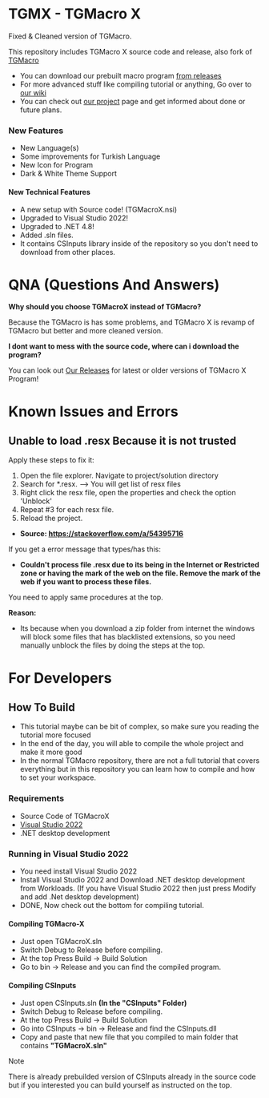 # TGMX - TGMacro X
Fixed & Cleaned version of TGMacro.

This repository includes TGMacro X source code and release, also fork of [TGMacro](https://github.com/trksyln/TGMacro)

* You can download our prebuilt macro program [from releases](https://github.com/WH0LEWHALE/TGMacro-X/releases)
* For more advanced stuff like compiling tutorial or anything, Go over to [our wiki](https://github.com/WH0LEWHALE/TGMacro-X/wiki)
* You can check out [our project](https://github.com/users/WH0LEWHALE/projects/5) page and get informed about done or future plans.

### New Features 
* New Language(s)
* Some improvements for Turkish Language
* New Icon for Program
* Dark & White Theme Support

#### New Technical Features

* A new setup with Source code! (TGMacroX.nsi)
* Upgraded to Visual Studio 2022!
* Upgraded to .NET 4.8!
* Added .sln files.
* It contains CSInputs library inside of the repository so you don't need to download from other places.

# QNA (Questions And Answers)

 **Why should you choose TGMacroX instead of TGMacro?** 
          
Because the TGMacro is has some problems, and TGMacro X is revamp of TGMacro but better and more cleaned version.

 **I dont want to mess with the source code, where can i download the program?**

You can look out [Our Releases](https://github.com/WH0LEWHALE/TGMacro-X/releases) for latest or older versions of TGMacro X Program!

# Known Issues and Errors

**Unable to load .resx Because it is not trusted**
------

Apply these steps to fix it:

1. Open the file explorer. Navigate to project/solution directory
2. Search for *.resx. --> You will get list of resx files
3. Right click the resx file, open the properties and check the option 'Unblock'
4. Repeat #3 for each resx file.
5. Reload the project.
- **Source: https://stackoverflow.com/a/54395716**

If you get a error message that types/has this:
* **Couldn't process file .resx due to its being in the Internet or Restricted zone or having the mark of the web on the file. Remove the mark of the web if you want to process these files.**

You need to apply same procedures at the top.

**Reason:**
* Its because when you download a zip folder from internet the windows will block some files that has blacklisted extensions, so you need manually unblock the files by doing the steps at the top.

# For Developers

## How To Build
* This tutorial maybe can be bit of complex, so make sure you reading the tutorial more focused
* In the end of the day, you will able to compile the whole project and make it more good
* In the normal TGMacro repository, there are not a full tutorial that covers everything but in this repository you can learn how to compile and how to set your workspace.

### Requirements
- Source Code of TGMacroX
- [Visual Studio 2022](https://visualstudio.microsoft.com/vs/)
- .NET desktop development

### Running in Visual Studio 2022

- You need install Visual Studio 2022
- Install Visual Studio 2022 and Download .NET desktop development from Workloads. (If you have Visual Studio 2022 then just press Modify and add .Net desktop development)
- DONE, Now check out the bottom for compiling tutorial.


#### Compiling TGMacro-X

- Just open TGMacroX.sln
- Switch Debug to Release before compiling.
- At the top Press Build -> Build Solution
- Go to bin -> Release and you can find the compiled program.
  
#### Compiling CSInputs
- Just open CSInputs.sln **(In the "CSInputs" Folder)**
- Switch Debug to Release before compiling.
- At the top Press Build -> Build Solution
- Go into CSInputs -> bin -> Release and find the CSInputs.dll
- Copy and paste that new file that you compiled to main folder that contains **"TGMacroX.sln"**

> [!NOTE]
>  There is already prebuilded version of CSInputs already in the source code but if you interested you can build yourself as instructed on the top.
